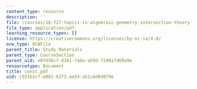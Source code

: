 ```yaml
---
content_type: resource
description: ''
file: /courses/18-727-topics-in-algebraic-geometry-intersection-theory-on-moduli-spaces-spring-2006/c551b2cfe8816272aa54a51c6d04079e_const.pdf
file_type: application/pdf
learning_resource_types: []
license: https://creativecommons.org/licenses/by-nc-sa/4.0/
ocw_type: OCWFile
parent_title: Study Materials
parent_type: CourseSection
parent_uid: e0fd36c7-d361-7a8a-a59d-72901fd69a9e
resourcetype: Document
title: const.pdf
uid: c551b2cf-e881-6272-aa54-a51c6d04079e
---
```

